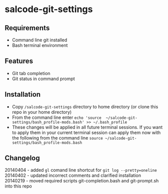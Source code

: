 salcode-git-settings
====================

Requirements
------------
* Command line git installed
* Bash terminal environment

Features
--------
* Git tab completion
* Git status in command prompt

Installation
------------
* Copy `/salcode-git-settings` directory to home directory (or clone this repo in your home directory)
* From the command line enter `echo 'source  ~/salcode-git-settings/bash_profile-mods.bash' >> ~/.bash_profile`
* These changes will be applied in all future terminal sessions.
If you want to apply them in your current terminal session can apply them now with
the following from the command line `source ~/salcode-git-settings/bash_profile-mods.bash`

Changelog
------------
20140404 - added `gl` comand line shortcut for `git log --pretty=oneline`
20140402 - updated incorrect comments and clarified installation  
20140219 - moved required scripts git-completion.bash and git-prompt.sh into this repo
